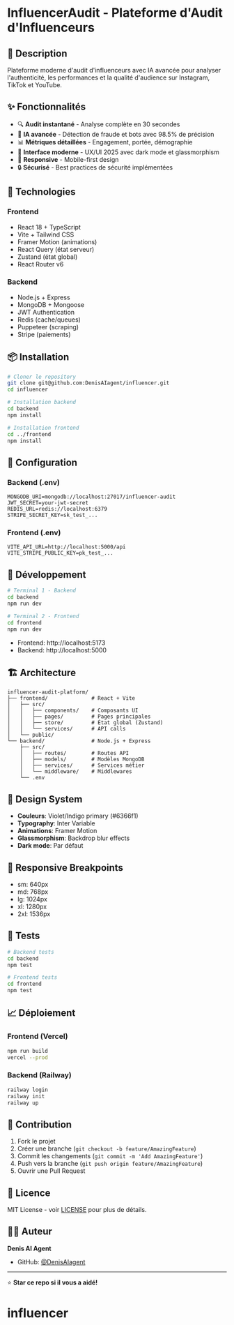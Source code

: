 # InfluencerAudit - Plateforme d'Audit d'Influenceurs

## 🎯 Description

Plateforme moderne d'audit d'influenceurs avec IA avancée pour analyser l'authenticité, les performances et la qualité d'audience sur Instagram, TikTok et YouTube.

## ✨ Fonctionnalités

- 🔍 **Audit instantané** - Analyse complète en 30 secondes
- 🤖 **IA avancée** - Détection de fraude et bots avec 98.5% de précision
- 📊 **Métriques détaillées** - Engagement, portée, démographie
- 🎨 **Interface moderne** - UX/UI 2025 avec dark mode et glassmorphism
- 📱 **Responsive** - Mobile-first design
- 🔒 **Sécurisé** - Best practices de sécurité implémentées

## 🚀 Technologies

### Frontend
- React 18 + TypeScript
- Vite + Tailwind CSS
- Framer Motion (animations)
- React Query (état serveur)
- Zustand (état global)
- React Router v6

### Backend
- Node.js + Express
- MongoDB + Mongoose
- JWT Authentication
- Redis (cache/queues)
- Puppeteer (scraping)
- Stripe (paiements)

## 📦 Installation

```bash
# Cloner le repository
git clone git@github.com:DenisAIagent/influencer.git
cd influencer

# Installation backend
cd backend
npm install

# Installation frontend
cd ../frontend
npm install
```

## 🔧 Configuration

### Backend (.env)
```env
MONGODB_URI=mongodb://localhost:27017/influencer-audit
JWT_SECRET=your-jwt-secret
REDIS_URL=redis://localhost:6379
STRIPE_SECRET_KEY=sk_test_...
```

### Frontend (.env)
```env
VITE_API_URL=http://localhost:5000/api
VITE_STRIPE_PUBLIC_KEY=pk_test_...
```

## 🚀 Développement

```bash
# Terminal 1 - Backend
cd backend
npm run dev

# Terminal 2 - Frontend  
cd frontend
npm run dev
```

- Frontend: http://localhost:5173
- Backend: http://localhost:5000

## 🏗️ Architecture

```
influencer-audit-platform/
├── frontend/              # React + Vite
│   ├── src/
│   │   ├── components/    # Composants UI
│   │   ├── pages/         # Pages principales
│   │   ├── store/         # État global (Zustand)
│   │   └── services/      # API calls
│   └── public/
└── backend/               # Node.js + Express
    ├── src/
    │   ├── routes/        # Routes API
    │   ├── models/        # Modèles MongoDB
    │   ├── services/      # Services métier
    │   └── middleware/    # Middlewares
    └── .env
```

## 🎨 Design System

- **Couleurs**: Violet/Indigo primary (#6366f1)
- **Typography**: Inter Variable
- **Animations**: Framer Motion
- **Glassmorphism**: Backdrop blur effects
- **Dark mode**: Par défaut

## 📱 Responsive Breakpoints

- sm: 640px
- md: 768px  
- lg: 1024px
- xl: 1280px
- 2xl: 1536px

## 🧪 Tests

```bash
# Backend tests
cd backend
npm test

# Frontend tests
cd frontend
npm test
```

## 📈 Déploiement

### Frontend (Vercel)
```bash
npm run build
vercel --prod
```

### Backend (Railway)
```bash
railway login
railway init
railway up
```

## 🤝 Contribution

1. Fork le projet
2. Créer une branche (`git checkout -b feature/AmazingFeature`)
3. Commit les changements (`git commit -m 'Add AmazingFeature'`)
4. Push vers la branche (`git push origin feature/AmazingFeature`)
5. Ouvrir une Pull Request

## 📄 Licence

MIT License - voir [LICENSE](LICENSE) pour plus de détails.

## 👨‍💻 Auteur

**Denis AI Agent**
- GitHub: [@DenisAIagent](https://github.com/DenisAIagent)

---

⭐️ **Star ce repo si il vous a aidé!**
# influencer
